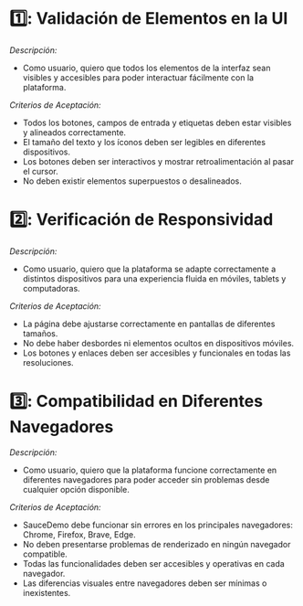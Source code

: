 # 1️⃣: Validación de Elementos en la UI #

*Descripción:*
- Como usuario, quiero que todos los elementos de la interfaz sean visibles y accesibles para poder interactuar fácilmente con la plataforma.

*Criterios de Aceptación:*
- Todos los botones, campos de entrada y etiquetas deben estar visibles y alineados correctamente.
- El tamaño del texto y los íconos deben ser legibles en diferentes dispositivos.
- Los botones deben ser interactivos y mostrar retroalimentación al pasar el cursor.
- No deben existir elementos superpuestos o desalineados.

# 2️⃣: Verificación de Responsividad #

*Descripción:*
- Como usuario, quiero que la plataforma se adapte correctamente a distintos dispositivos para una experiencia fluida en móviles, tablets y computadoras.

*Criterios de Aceptación:*
- La página debe ajustarse correctamente en pantallas de diferentes tamaños.
- No debe haber desbordes ni elementos ocultos en dispositivos móviles.
- Los botones y enlaces deben ser accesibles y funcionales en todas las resoluciones.

# 3️⃣: Compatibilidad en Diferentes Navegadores #

*Descripción:*
- Como usuario, quiero que la plataforma funcione correctamente en diferentes navegadores para poder acceder sin problemas desde cualquier opción disponible.

*Criterios de Aceptación:*
- SauceDemo debe funcionar sin errores en los principales navegadores: Chrome, Firefox, Brave, Edge.
- No deben presentarse problemas de renderizado en ningún navegador compatible.
- Todas las funcionalidades deben ser accesibles y operativas en cada navegador.
- Las diferencias visuales entre navegadores deben ser mínimas o inexistentes.
